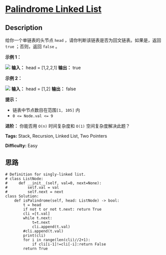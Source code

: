 # [Palindrome Linked List][title]

## Description

给你一个单链表的头节点 `head` ，请你判断该链表是否为回文链表。如果是，返回 `true` ；否则，返回 `false` 。



**示例 1：**

![](https://assets.leetcode.com/uploads/2021/03/03/pal1linked-list.jpg)
            **输入：** head = [1,2,2,1]    **输出：** true    

**示例 2：**

![](https://assets.leetcode.com/uploads/2021/03/03/pal2linked-list.jpg)
            **输入：** head = [1,2]    **输出：** false    



**提示：**

  * 链表中节点数目在范围`[1, 105]` 内
  * `0 <= Node.val <= 9`



**进阶：** 你能否用 `O(n)` 时间复杂度和 `O(1)` 空间复杂度解决此题？


**Tags:** Stack, Recursion, Linked List, Two Pointers

**Difficulty:** Easy

## 思路

``` python3
# Definition for singly-linked list.
# class ListNode:
#     def __init__(self, val=0, next=None):
#         self.val = val
#         self.next = next
class Solution:
    def isPalindrome(self, head: ListNode) -> bool:
        t = head
        if not t or not t.next: return True
        cli =[t.val]
        while t.next:
            t=t.next
            cli.append(t.val)   
        #cli.append(t.val)
        print(cli)
        for i in range(len(cli)//2+1):
            if cli[i-1]!=cli[-i]:return False     
        return True
```

[title]: https://leetcode-cn.com/problems/palindrome-linked-list
